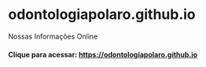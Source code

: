 # odontologiapolaro.github.io
Nossas Informações Online

#### Clique para acessar: https://odontologiapolaro.github.io
